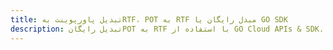 ---title: تبدیل پاورپوینت بهRTF، POT به RTF مبدل رایگان یا GO SDKdescription: تبدیل رایگانPOT به RTF با استفاده از GO Cloud APIs & SDK. همچنین اسناد Microsoft PowerPoint را در Cloud ایجاد، ویرایش و رندر کنید.---